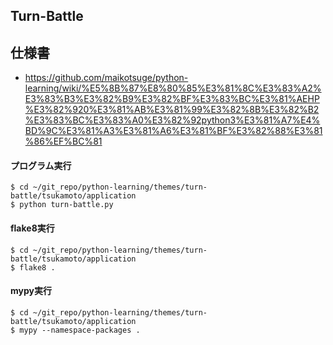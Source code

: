 ## Turn-Battle

## 仕様書

- https://github.com/maikotsuge/python-learning/wiki/%E5%8B%87%E8%80%85%E3%81%8C%E3%83%A2%E3%83%B3%E3%82%B9%E3%82%BF%E3%83%BC%E3%81%AEHP%E3%82%920%E3%81%AB%E3%81%99%E3%82%8B%E3%82%B2%E3%83%BC%E3%83%A0%E3%82%92python3%E3%81%A7%E4%BD%9C%E3%81%A3%E3%81%A6%E3%81%BF%E3%82%88%E3%81%86%EF%BC%81

#### プログラム実行

    $ cd ~/git_repo/python-learning/themes/turn-battle/tsukamoto/application
    $ python turn-battle.py

#### flake8実行

    $ cd ~/git_repo/python-learning/themes/turn-battle/tsukamoto/application
    $ flake8 .

#### mypy実行

    $ cd ~/git_repo/python-learning/themes/turn-battle/tsukamoto/application
    $ mypy --namespace-packages .
